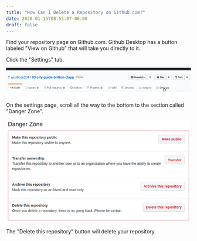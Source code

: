 ```yaml
---
title: "How Can I Delete a Repository on Github.com?"
date: 2020-01-15T08:55:07-06:00
draft: false
---
```


Find your repository page on Github.com. Github Desktop has a button labeled "View on Github" that will take you directly to it.

Click the "Settings" tab.

![Github repository settings](https://raw.githubusercontent.com/britton-clapp/cse204faq-html/master/img/github-repo-settings.png)

On the settings page, scroll all the way to the bottom to the section called "Danger Zone".

![Github repository settings](https://raw.githubusercontent.com/britton-clapp/cse204faq-html/master/img/github-repo-danger-zone.png)

The "Delete this repository" button will delete your repository.
